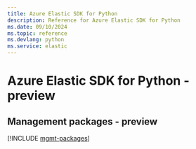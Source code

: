 ```yaml
---
title: Azure Elastic SDK for Python
description: Reference for Azure Elastic SDK for Python
ms.date: 09/10/2024
ms.topic: reference
ms.devlang: python
ms.service: elastic
---
```

# Azure Elastic SDK for Python - preview

## Management packages - preview
[!INCLUDE [mgmt-packages](elastic-mgmt-index.md)]